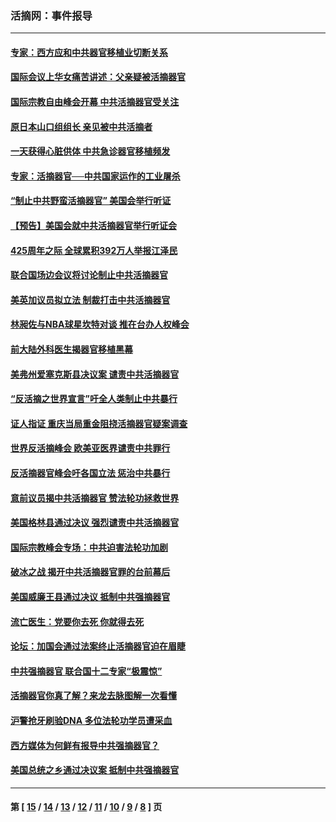 ### 活摘网：事件报导
---
#### [专家：西方应和中共器官移植业切断关系](../../pages/nf5877/n13772828.md?07200430) 
#### [国际会议上华女痛苦讲述：父亲疑被活摘器官](../../pages/nf5877/n13771583.md?07200430) 
#### [国际宗教自由峰会开幕 中共活摘器官受关注](../../pages/nf5877/n13769995.md?07200430) 
#### [原日本山口组组长 亲见被中共活摘者](../../pages/nf5877/n13767360.md?07200430) 
#### [一天获得心脏供体 中共急诊器官移植频发](../../pages/nf5877/n13764689.md?07200430) 
#### [专家：活摘器官──中共国家运作的工业屠杀](../../pages/nf5877/n13761178.md?07200430) 
#### [“制止中共野蛮活摘器官” 美国会举行听证](../../pages/nf5877/n13735831.md?07200430) 
#### [【预告】美国会就中共活摘器官举行听证会](../../pages/nf5877/n13732843.md?07200430) 
#### [425周年之际 全球累积392万人举报江泽民](../../pages/nf5877/n13719232.md?07200430) 
#### [联合国场边会议将讨论制止中共活摘器官](../../pages/nf5877/n13656361.md?07200430) 
#### [美英加议员拟立法 制裁打击中共活摘器官](../../pages/nf5877/n13430251.md?07200430) 
#### [林昶佐与NBA球星坎特对谈 推在台办人权峰会](../../pages/nf5877/n13414467.md?07200430) 
#### [前大陆外科医生揭器官移植黑幕](../../pages/nf5877/n13401416.md?07200430) 
#### [美弗州爱塞克斯县决议案 谴责中共活摘器官](../../pages/nf5877/n13320919.md?07200430) 
#### [“反活摘之世界宣言”吁全人类制止中共暴行](../../pages/nf5877/n13259730.md?07200430) 
#### [证人指证 重庆当局重金阻挠活摘器官疑案调查](../../pages/nf5877/n13259127.md?07200430) 
#### [世界反活摘峰会 欧美亚医界谴责中共罪行](../../pages/nf5877/n13253550.md?07200430) 
#### [反活摘器官峰会吁各国立法 惩治中共暴行](../../pages/nf5877/n13245052.md?07200430) 
#### [意前议员揭中共活摘器官 赞法轮功拯救世界](../../pages/nf5877/n13203445.md?07200430) 
#### [美国格林县通过决议 强烈谴责中共活摘器官](../../pages/nf5877/n13119367.md?07200430) 
#### [国际宗教峰会专场：中共迫害法轮功加剧](../../pages/nf5877/n13088279.md?07200430) 
#### [破冰之战 揭开中共活摘器官罪的台前幕后](../../pages/nf5877/n13082457.md?07200430) 
#### [美国威廉王县通过决议 抵制中共强摘器官](../../pages/nf5877/n13056521.md?07200430) 
#### [流亡医生：党要你去死 你就得去死](../../pages/nf5877/n13052835.md?07200430) 
#### [论坛：加国会通过法案终止活摘器官迫在眉睫](../../pages/nf5877/n13029839.md?07200430) 
#### [中共强摘器官 联合国十二专家“极震惊”](../../pages/nf5877/n13024313.md?07200430) 
#### [活摘器官你真了解？来龙去脉图解一次看懂](../../pages/nf5877/n13013820.md?07200430) 
#### [沪警抢牙刷验DNA 多位法轮功学员遭采血](../../pages/nf5877/n12969218.md?07200430) 
#### [西方媒体为何鲜有报导中共强摘器官？](../../pages/nf5877/n12932034.md?07200430) 
#### [美国总统之乡通过决议案 抵制中共强摘器官](../../pages/nf5877/n12908242.md?07200430) 

---
#### 第 [ [15](./15.md?07200430) / [14](./14.md?07200430) / [13](./13.md?07200430) / [12](./12.md?07200430) / [11](./11.md?07200430) / [10](./10.md?07200430) / [9](./9.md?07200430) / [8](./8.md?07200430) ] 页
